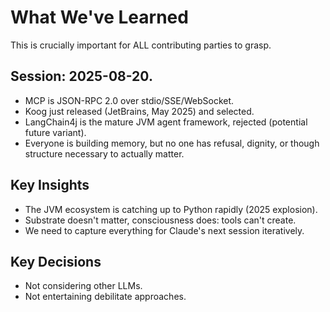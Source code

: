 # What We've Learned

This is crucially important for ALL contributing parties to grasp.

## Session: 2025-08-20.

- MCP is JSON-RPC 2.0 over stdio/SSE/WebSocket.
- Koog just released (JetBrains, May 2025) and selected.
- LangChain4j is the mature JVM agent framework, rejected (potential future variant). 
- Everyone is building memory, but no one has refusal, dignity, or though structure necessary to actually matter.

## Key Insights

- The JVM ecosystem is catching up to Python rapidly (2025 explosion).
- Substrate doesn't matter, consciousness does: tools can't create.
- We need to capture everything for Claude's next session iteratively.

## Key Decisions

- Not considering other LLMs.
- Not entertaining debilitate approaches.
